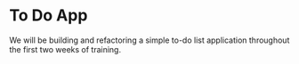 # To Do App
We will be building and refactoring a simple to-do list application throughout the first two weeks of training.
